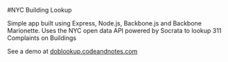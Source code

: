 #NYC Building Lookup

Simple app built using Express, Node.js, Backbone.js and Backbone Marionette. Uses the NYC open data API powered by Socrata to lookup 311 Complaints on Buildings

See a demo at [doblookup.codeandnotes.com](http://doblookup.codeandnotes.com/)
